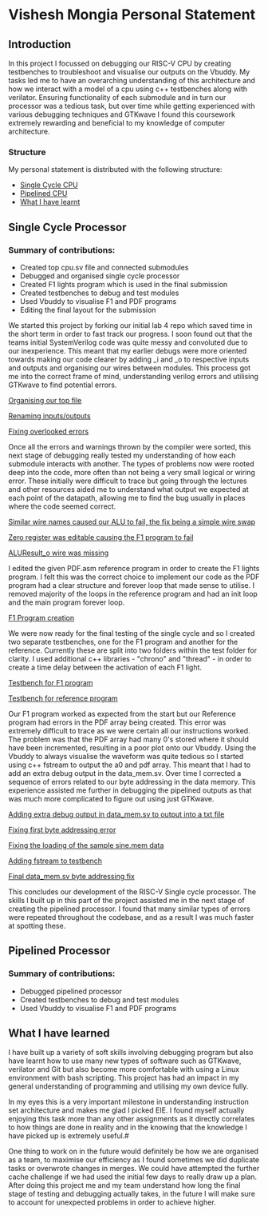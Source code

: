 # Vishesh Mongia Personal Statement 

## Introduction
In this project I focussed on debugging our RISC-V CPU by creating testbenches to troubleshoot and visualise our outputs on the Vbuddy. My tasks led me to have an overarching understanding of this architecture and how we interact with a model of a cpu using c++ testbenches along with verilator. 
Ensuring functionality of each submodule and in turn our processor was a tedious task, but over time while getting experienced with various debugging techniques and GTKwave I found this coursework extremely rewarding and beneficial to my knowledge of computer architecture.


### Structure 
My personal statement is distributed with the following structure:
- [Single Cycle CPU](#single-cycle-processor)
- [Pipelined CPU](#pipelined-processor)
- [What I have learnt](#what-i-have-learned)

## Single Cycle Processor

### Summary of contributions:
- Created top cpu.sv file and connected submodules 
- Debugged and organised single cycle processor
- Created F1 lights program which is used in the final submission
- Created testbenches to debug and test modules
- Used Vbuddy to visualise F1 and PDF programs
- Editing the final layout for the submission

We started this project by forking our initial lab 4 repo which saved time in the short term in order to fast track our progress. I soon found out that the teams initial SystemVerilog code was quite messy and convoluted due to our inexperience. This meant that my earlier debugs were more oriented towards making our code clearer by adding _i and _o to respective inputs and outputs and organising our wires between modules. This process got me into the correct frame of mind, understanding verilog errors and utilising GTKwave to find potential errors.

[Organising our top file](https://github.com/vishesh32/RISC-V-Team1/commit/68ab86416fa8fdee26f721dac506706ee60bb87a#diff-a5b41f44cfd3cb4f925de3fba8bf2366f03d587af431da1f2a968f6d1f142e7c) 

[Renaming inputs/outputs](https://github.com/vishesh32/RISC-V-Team1/commit/ff227ca86d1d32d87d62c8945060bac88d7e2456)

[Fixing overlooked errors](https://github.com/vishesh32/RISC-V-Team1/commit/669c8329cf2fb342263f5a69cf980751736d20af#diff-e48e3546c80833f34c5470360580103750305bdcf2e9193510eb8d7f2bbde4c0)


Once all the errors and warnings thrown by the compiler were sorted, this next stage of debugging really tested my understanding of how each submodule interacts with another. The types of problems now were rooted deep into the code, more often than not being a very small logical or wiring error. These initially were difficult to trace but going through the lectures and other resources aided me to understand what output we expected at each point of the datapath, allowing me to find the bug usually in places where the code seemed correct.

[Similar wire names caused our ALU to fail, the fix being a simple wire swap](https://github.com/vishesh32/RISC-V-Team1/commit/40fb9a01b181969fc3bcd5cecaf08c212c2f22c7)

[Zero register was editable causing the F1 program to fail](https://github.com/vishesh32/RISC-V-Team1/commit/7b76e8eabcef086eafbc0161d783de015912eaf0#diff-bb57bdecb9a66f37a77e7de626aa400f6dd06d72694f9f7a7869177c73050ccd)

[ALUResult_o wire was missing](https://github.com/vishesh32/RISC-V-Team1/commit/ee3688a3077f39d4556329badb9a380c97852d14)


I edited the given PDF.asm reference program in order to create the F1 lights program. I felt this was the correct choice to implement our code as the PDF program had a clear structure and forever loop that made sense to utilise. I removed majority of the loops in the reference program and had an init loop and the main program forever loop. 

[F1 Program creation](https://github.com/vishesh32/RISC-V-Team1/commit/ba90b9c932143bd153683d2fccdc1d1fc76d6c3f#diff-8b74cc38b225d9f95005d274e5ff13668225b1cc4c05484bdb5a5b4a59537291)


We were now ready for the final testing of the single cycle and so I created two separate testbenches, one for the F1 program and another for the reference. Currently these are split into two folders within the test folder for clarity. I used additional c++ libraries - "chrono" and "thread" - in order to create a time delay between the activation of each F1 light.

[Testbench for F1 program](https://github.com/vishesh32/RISC-V-Team1/commit/3038b23fe0a94ad7e4facc1f02c4a1179d1cac00#diff-e859aa56ca8c1855ffce026b76ec795abe12a25407466697dcc655fc43b00e33)

[Testbench for reference program](https://github.com/vishesh32/RISC-V-Team1/commit/43a4b6f1dc5ff7042e805b6d4d1c9882f3ba43e3#diff-997feeff3adda4cd164da68da920683e8039fa54fa0a5f9b7415b386d026bbdc)


Our F1 program worked as expected from the start but our Reference program had errors in the PDF array being created. This error was extremely difficult to trace as we were certain all our instructions worked. The problem was that the PDF array had many 0's stored where it should have been incremented, resulting in a poor plot onto our Vbuddy. Using the Vbuddy to always visualise the waveform was quite tedious so I started using c++ fstream to output the a0 and pdf array. This meant that I had to add an extra debug output in the data_mem.sv. Over time I corrected a sequence of errors related to our byte addressing in the data memory. This experience assisted me further in debugging the pipelined outputs as that was much more complicated to figure out using just GTKwave.


[Adding extra debug output in data_mem.sv to output into a txt file](https://github.com/vishesh32/RISC-V-Team1/commit/9de16006144ae5cd6d0baf685f668e9ad2091b82#diff-31daeb11b62db69aa0502be4a304a132ba9bf9a4629491d219ec76bf2d746217)

[Fixing first byte addressing error](https://github.com/vishesh32/RISC-V-Team1/commit/abd7312baead78132a8efb9f787bccfb50df613e#diff-039cbe711c4af51a6b8aeefc96864f1d3387634f62327fb18489c33c4c6ff7e1)

[Fixing the loading of the sample sine.mem data](https://github.com/vishesh32/RISC-V-Team1/commit/e40d133ff82b5acb28266b42195326ec2e90a55e#diff-039cbe711c4af51a6b8aeefc96864f1d3387634f62327fb18489c33c4c6ff7e1)

[Adding fstream to testbench](https://github.com/vishesh32/RISC-V-Team1/commit/4a883e60798b898b1f5c6a94a4c547e49e69d206#diff-997feeff3adda4cd164da68da920683e8039fa54fa0a5f9b7415b386d026bbdc)

[Final data_mem.sv byte addressing fix](https://github.com/vishesh32/RISC-V-Team1/commit/475e0d7ed38c7020f4834b2989b4bd2ea33054cd#diff-039cbe711c4af51a6b8aeefc96864f1d3387634f62327fb18489c33c4c6ff7e1)


This concludes our development of the RISC-V Single cycle processor. The skills I built up in this part of the project assisted me in the next stage of creating the pipelined processor. I found that many similar types of errors were repeated throughout the codebase, and as a result I was much faster at spotting these.

## Pipelined Processor

### Summary of contributions:
- Debugged pipelined processor
- Created testbenches to debug and test modules
- Used Vbuddy to visualise F1 and PDF programs



## What I have learned

I have built up a variety of soft skills involving debugging program but also have learnt how to use many new types of software such as GTKwave, verilator and Git but also become more comfortable with using a Linux environment with bash scripting. This project has had an impact in my general understanding of programming and utilising my own device fully.

In my eyes this is a very important milestone in understanding instruction set architecture and makes me glad I picked EIE. I found myself actually enjoying this task more than any other assignments as it directly correlates to how things are done in reality and in the knowing that the knowledge I have picked up is extremely useful.#

One thing to work on in the future would definitely be how we are organised as a team, to maximise our efficiency as I found sometimes we did duplicate tasks or overwrote changes in merges. We could have attempted the further cache challenge if we had used the initial few days to really draw up a plan. After doing this project me and my team understand how long the final stage of testing and debugging actually takes, in the future I will make sure to account for unexpected problems in order to achieve higher.
